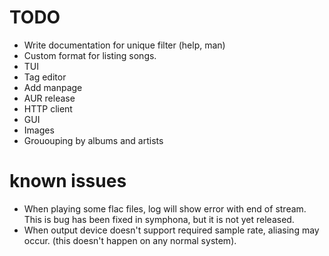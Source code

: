 # TODO
- Write documentation for unique filter (help, man)
- Custom format for listing songs.
- TUI
- Tag editor
- Add manpage
- AUR release
- HTTP client
- GUI
- Images
- Grououping by albums and artists

# known issues
- When playing some flac files, log will show error with end of stream. This is
  bug has been fixed in symphona, but it is not yet released.
- When output device doesn't support required sample rate, aliasing may occur.
  (this doesn't happen on any normal system).
